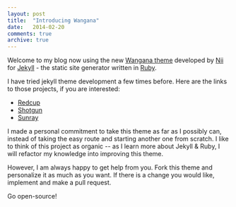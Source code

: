 ```yaml
---
layout: post
title:  "Introducing Wangana"
date:   2014-02-20
comments: true
archive: true
---
```


Welcome to my blog now using the new [Wangana theme](https://github.com/nadjetey/wangana) developed by [Nii](https://twitter.com/_nadjetey) for [Jekyll](http://jekyllrb.com/) - the static site generator written in [Ruby](https://www.ruby-lang.org/en/).

I have tried jekyll theme development a few times before. Here are the links to those projects, if you are interested:

 + [Redcup](https://github.com/nadjetey/redcup)
 + [Shotgun](https://github.com/nadjetey/Shotgun)
 + [Sunray](https://github.com/nadjetey/sunray)

I made a personal commitment to take this theme as far as I possibly can, instead of taking the easy route and starting another one from scratch. I like to think of this project as organic -- as I learn more about Jekyll & Ruby, I will refactor my knowledge into improving this theme.

However, I am always happy to get help from you. Fork this theme and personalize it as much as you want. If there is a change you would like, implement and make a pull request.

Go open-source!